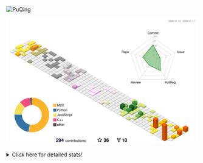 ![PuQing](https://user-images.githubusercontent.com/27223114/171565019-9a56fae6-b08b-421f-99db-7e830da42371.png)

![](./profile-3d-contrib/profile-season-animate.svg)

<details>
<summary>Click here for detailed stats!</summary>

<!--START_SECTION:waka-->
![Lines of code](https://img.shields.io/badge/From%20Hello%20World%20I%27ve%20Written-902.7%20thousand%20lines%20of%20code-blue)

**🐱 My GitHub Data** 

> 📦 258.9 kB Used in GitHub's Storage 
 > 
> 🏆 270 Contributions in the Year 2023
 > 
> 🚫 Not Opted to Hire
 > 
> 📜 36 Public Repositories 
 > 
> 🔑 27 Private Repositories 
 > 
**I'm an Early 🐤** 

```text
🌞 Morning                519 commits         ████░░░░░░░░░░░░░░░░░░░░░   15.07 % 
🌆 Daytime                1695 commits        ████████████░░░░░░░░░░░░░   49.22 % 
🌃 Evening                399 commits         ███░░░░░░░░░░░░░░░░░░░░░░   11.59 % 
🌙 Night                  831 commits         ██████░░░░░░░░░░░░░░░░░░░   24.13 % 
```


📊 **This Week I Spent My Time On** 

```text
💬 Programming Languages: 
Markdown                 9 hrs 22 mins       █████████████████████░░░░   82.03 % 
Other                    1 hr 4 mins         ██░░░░░░░░░░░░░░░░░░░░░░░   09.38 % 
YAML                     36 mins             █░░░░░░░░░░░░░░░░░░░░░░░░   05.40 % 
Python                   19 mins             █░░░░░░░░░░░░░░░░░░░░░░░░   02.80 % 
Jupyter Notebook         2 mins              ░░░░░░░░░░░░░░░░░░░░░░░░░   00.34 % 

🔥 Editors: 
Obsidian                 9 hrs 22 mins       ████████████████████░░░░░   81.97 % 
VS Code                  2 hrs 3 mins        █████░░░░░░░░░░░░░░░░░░░░   18.03 % 

💻 Operating System: 
Windows                  10 hrs 20 mins      ███████████████████████░░   90.47 % 
Linux                    1 hr 5 mins         ██░░░░░░░░░░░░░░░░░░░░░░░   09.53 % 
```


<!--END_SECTION:waka-->
</details>
